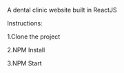A dental clinic website built in ReactJS

Instructions:

1.Clone the project

2.NPM Install

3.NPM Start
